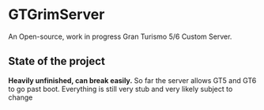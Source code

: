 # GTGrimServer
An Open-source, work in progress Gran Turismo 5/6 Custom Server.

## State of the project
**Heavily unfinished, can break easily.**
So far the server allows GT5 and GT6 to go past boot. Everything is still very stub and very likely subject to change
